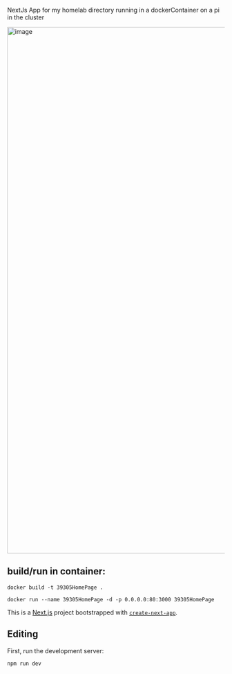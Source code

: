 NextJs App for my homelab directory running in a dockerContainer on a pi in the cluster

<img width="1217" alt="image" src="https://user-images.githubusercontent.com/50798875/208245685-c7cb5ce2-d991-450d-86bf-2e81c5162d12.png">


## build/run in container: 
`docker build -t 39305HomePage . `

`docker run --name 39305HomePage -d -p 0.0.0.0:80:3000 39305HomePage`


This is a [Next.js](https://nextjs.org/) project bootstrapped with [`create-next-app`](https://github.com/vercel/next.js/tree/canary/packages/create-next-app).

## Editing

First, run the development server:

```bash
npm run dev

```
